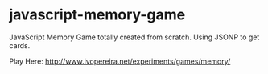javascript-memory-game
======================

JavaScript Memory Game totally created from scratch. Using JSONP to get cards.

Play Here: http://www.ivopereira.net/experiments/games/memory/
